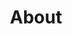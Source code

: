 ---
title: About
heading: About
links:
    - title: Funding
      url: about#funding
    - title: Team
      url: about#team
    - title: License and privacy
      url: about#license-and-privacy
---